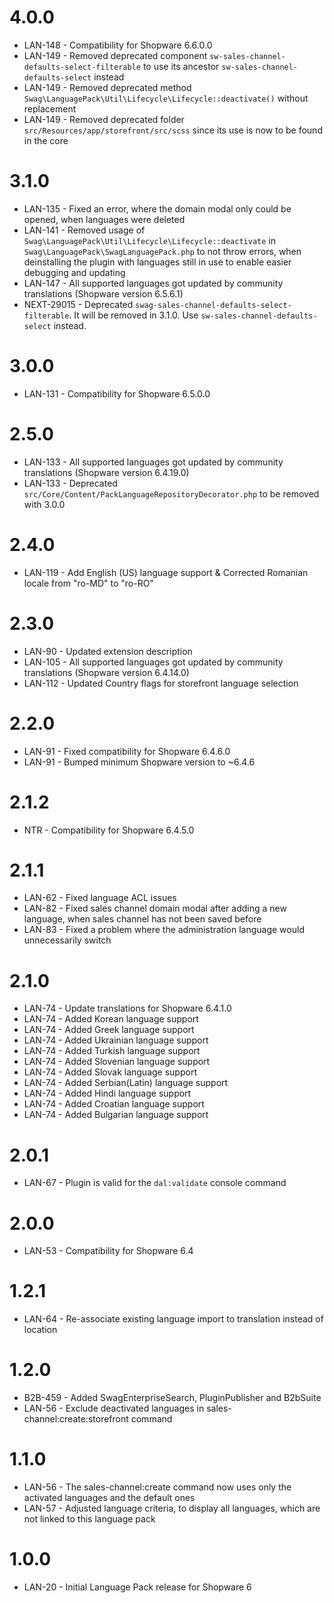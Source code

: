# 4.0.0
- LAN-148 - Compatibility for Shopware 6.6.0.0
- LAN-149 - Removed deprecated component `sw-sales-channel-defaults-select-filterable` to use its ancestor `sw-sales-channel-defaults-select` instead
- LAN-149 - Removed deprecated method `Swag\LanguagePack\Util\Lifecycle\Lifecycle::deactivate()` without replacement
- LAN-149 - Removed deprecated folder `src/Resources/app/storefront/src/scss` since its use is now to be found in the core

# 3.1.0
- LAN-135 - Fixed an error, where the domain modal only could be opened, when languages were deleted
- LAN-141 - Removed usage of `Swag\LanguagePack\Util\Lifecycle\Lifecycle::deactivate` in `Swag\LanguagePack\SwagLanguagePack.php` to not throw errors, when deinstalling the plugin with languages still in use to enable easier debugging and updating
- LAN-147 - All supported languages got updated by community translations (Shopware version 6.5.6.1)
- NEXT-29015 - Deprecated `swag-sales-channel-defaults-select-filterable`. It will be removed in 3.1.0. Use `sw-sales-channel-defaults-select` instead.

# 3.0.0
- LAN-131 - Compatibility for Shopware 6.5.0.0

# 2.5.0
- LAN-133 - All supported languages got updated by community translations (Shopware version 6.4.19.0)
- LAN-133 - Deprecated `src/Core/Content/PackLanguageRepositoryDecorator.php` to be removed with 3.0.0

# 2.4.0
- LAN-119 - Add English (US) language support & Corrected Romanian locale from "ro-MD" to "ro-RO"

# 2.3.0
- LAN-90 - Updated extension description
- LAN-105 - All supported languages got updated by community translations (Shopware version 6.4.14.0)
- LAN-112 - Updated Country flags for storefront language selection

# 2.2.0
- LAN-91 - Fixed compatibility for Shopware 6.4.6.0
- LAN-91 - Bumped minimum Shopware version to ~6.4.6

# 2.1.2
- NTR - Compatibility for Shopware 6.4.5.0

# 2.1.1
- LAN-62 - Fixed language ACL issues
- LAN-82 - Fixed sales channel domain modal after adding a new language, when sales channel has not been saved before
- LAN-83 - Fixed a problem where the administration language would unnecessarily switch

# 2.1.0
- LAN-74 - Update translations for Shopware 6.4.1.0
- LAN-74 - Added Korean language support
- LAN-74 - Added Greek language support
- LAN-74 - Added Ukrainian language support
- LAN-74 - Added Turkish language support
- LAN-74 - Added Slovenian language support
- LAN-74 - Added Slovak language support
- LAN-74 - Added Serbian(Latin) language support
- LAN-74 - Added Hindi language support
- LAN-74 - Added Croatian language support
- LAN-74 - Added Bulgarian language support

# 2.0.1
- LAN-67 - Plugin is valid for the `dal:validate` console command

# 2.0.0
- LAN-53 - Compatibility for Shopware 6.4

# 1.2.1
- LAN-64 - Re-associate existing language import to translation instead of location

# 1.2.0
- B2B-459 - Added SwagEnterpriseSearch, PluginPublisher and B2bSuite
- LAN-56 - Exclude deactivated languages in sales-channel:create:storefront command

# 1.1.0
- LAN-56 - The sales-channel:create command now uses only the activated languages and the default ones
- LAN-57 - Adjusted language criteria, to display all languages, which are not linked to this language pack

# 1.0.0
- LAN-20 - Initial Language Pack release for Shopware 6
